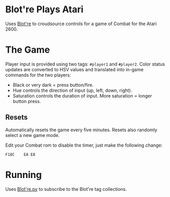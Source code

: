 # Blot're Plays Atari 

Uses [Blot're][blotre] to croudsource controls for a game of Combat for the Atari 2600. 

# The Game
Player input is provided using two tags: `#player1` and `#player2`. Color status updates are converted to HSV values and translated into in-game commands for the two players:

* Black or very dark = press button/fire.
* Hue controls the direction of input (up, left, down, right).
* Saturation controls the duration of input. More saturation = longer button press.

## Resets
Automatically resets the game every five minutes. Resets also randomly select a new game mode.

Edit your Combat rom to disable the timer, just make the following change:

```
F18C	EA E8
``` 

# Running
Uses [Blot're.py][blotre-py] to subscribe to the Blot're tag collections.


[blotre]: https://blot.re
[blotre-py]: https://github.com/mattbierner/blotre-py
